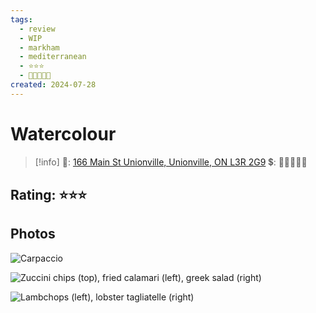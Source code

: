 ```yaml
---
tags:
  - review
  - WIP
  - markham
  - mediterranean
  - ⭐⭐⭐
  - 💸💸💸💸💸
created: 2024-07-28
---
```


# Watercolour

> [!info]
>📌: [166 Main St Unionville, Unionville, ON L3R 2G9](https://maps.app.goo.gl/RmaX9oiTBqDzM2jT8)
>💲: 💸💸💸💸💸

## Rating: ⭐⭐⭐

## Photos

![Carpaccio](https://media.discordapp.net/attachments/1259711992847929372/1259723158253076541/1BE86C71-579B-4B86-9A77-E8432178E79D.jpg?ex=668cb81d&is=668b669d&hm=de5547b57db270e5fd21eed0fbbeaaea2b22987d2c620c4c44085f3f4a800364&=&format=webp&width=810&height=1080)

![Zuccini chips (top), fried calamari (left), greek salad (right)](https://media.discordapp.net/attachments/1259711992847929372/1259723160945819648/56D762D8-5797-4D28-8D81-21068C790215.jpg?ex=668cb81e&is=668b669e&hm=c75f37a48e33b24f275dcb62d8a9529412ff2662d95cc2aa37f6615428764e3a&=&format=webp&width=810&height=1080)

![Lambchops (left), lobster tagliatelle (right)](https://media.discordapp.net/attachments/1259711992847929372/1259723159477948517/C4D394BC-BFCB-4AEB-9AD3-6807E8EDA841.jpg?ex=668cb81d&is=668b669d&hm=bc21caecf14bba150f6baf009572d2e12839fa8524a87b57701fa5fdc33f503a&=&format=webp&width=810&height=1080)
